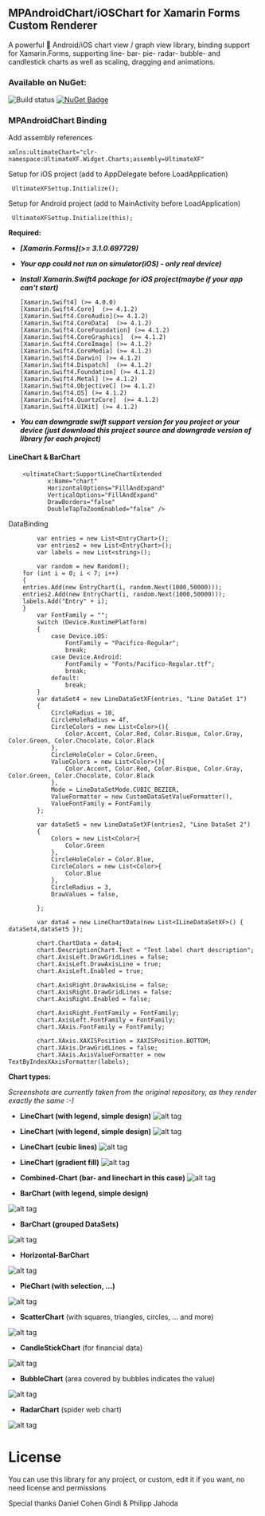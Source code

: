 ## MPAndroidChart/iOSChart for Xamarin Forms Custom Renderer 
A powerful 🚀 Android/iOS chart view / graph view library, binding support for Xamarin.Forms, supporting line- bar- pie- radar- bubble- and candlestick charts as well as scaling, dragging and animations.

### Available on NuGet: 
![Build status](https://ci.appveyor.com/api/projects/status/7g3sppml9ewumr9i/branch/master?svg=true) [![NuGet Badge](https://buildstats.info/nuget/UltimateXF)](https://www.nuget.org/packages/UltimateXF/)

### MPAndroidChart Binding   

<p>Add assembly references

    xmlns:ultimateChart="clr-namespace:UltimateXF.Widget.Charts;assembly=UltimateXF"

Setup for iOS project (add to AppDelegate before LoadApplication)

     UltimateXFSettup.Initialize();

Setup for Android project (add to MainActivity before LoadApplication)

     UltimateXFSettup.Initialize(this);

 **Required:**
 - ***[Xamarin.Forms](>= 3.1.0.697729)***
 - ***Your app could not run on simulator(iOS) - only real device)***
 - ***Install Xamarin.Swift4 package for iOS project(maybe if your app can't start)*** 
		
       [Xamarin.Swift4] (>= 4.0.0)  
       [Xamarin.Swift4.Core]  (>= 4.1.2)  
       [Xamarin.Swift4.CoreAudio](>= 4.1.2)  
       [Xamarin.Swift4.CoreData]  (>= 4.1.2)  
       [Xamarin.Swift4.CoreFoundation] (>= 4.1.2)  
       [Xamarin.Swift4.CoreGraphics]  (>= 4.1.2)  
       [Xamarin.Swift4.CoreImage] (>= 4.1.2)  
       [Xamarin.Swift4.CoreMedia] (>= 4.1.2)  
       [Xamarin.Swift4.Darwin] (>= 4.1.2)  
       [Xamarin.Swift4.Dispatch]  (>= 4.1.2)  
       [Xamarin.Swift4.Foundation] (>= 4.1.2)  
       [Xamarin.Swift4.Metal] (>= 4.1.2)  
       [Xamarin.Swift4.ObjectiveC] (>= 4.1.2)  
       [Xamarin.Swift4.OS] (>= 4.1.2)  
       [Xamarin.Swift4.QuartzCore]  (>= 4.1.2)  
       [Xamarin.Swift4.UIKit] (>= 4.1.2)  
 
- ***You can downgrade swift support version for you project or your device (just download this project source and downgrade version of library for each project)***

#### LineChart & BarChart

        <ultimateChart:SupportLineChartExtended  
    	       x:Name="chart"  
               HorizontalOptions="FillAndExpand"  
               VerticalOptions="FillAndExpand"  
               DrawBorders="false"  
               DoubleTapToZoomEnabled="false" />  

DataBinding

            var entries = new List<EntryChart>();
            var entries2 = new List<EntryChart>();
            var labels = new List<string>();

     	    var random = new Random();
	    for (int i = 0; i < 7; i++)
	    {
		entries.Add(new EntryChart(i, random.Next(1000,50000)));
		entries2.Add(new EntryChart(i, random.Next(1000,50000)));
		labels.Add("Entry" + i);
	    }
     	    var FontFamily = "";
            switch (Device.RuntimePlatform)
            {
                case Device.iOS:
                    FontFamily = "Pacifico-Regular";
                    break;
                case Device.Android:
                    FontFamily = "Fonts/Pacifico-Regular.ttf";
                    break;
                default:
                    break;
            }
            var dataSet4 = new LineDataSetXF(entries, "Line DataSet 1")
            {
                CircleRadius = 10,
                CircleHoleRadius = 4f,
                CircleColors = new List<Color>(){
                    Color.Accent, Color.Red, Color.Bisque, Color.Gray, Color.Green, Color.Chocolate, Color.Black
                },
                CircleHoleColor = Color.Green,
                ValueColors = new List<Color>(){
                    Color.Accent, Color.Red, Color.Bisque, Color.Gray, Color.Green, Color.Chocolate, Color.Black
                },
                Mode = LineDataSetMode.CUBIC_BEZIER,
                ValueFormatter = new CustomDataSetValueFormatter(),
                ValueFontFamily = FontFamily
            };

            var dataSet5 = new LineDataSetXF(entries2, "Line DataSet 2")
            {
                Colors = new List<Color>{
                    Color.Green
                },
                CircleHoleColor = Color.Blue,
                CircleColors = new List<Color>{
                    Color.Blue
                },
                CircleRadius = 3,
                DrawValues = false,

            };

            var data4 = new LineChartData(new List<ILineDataSetXF>() { dataSet4,dataSet5 });

            chart.ChartData = data4;
            chart.DescriptionChart.Text = "Test label chart description";
            chart.AxisLeft.DrawGridLines = false;
            chart.AxisLeft.DrawAxisLine = true;
            chart.AxisLeft.Enabled = true;

            chart.AxisRight.DrawAxisLine = false;
            chart.AxisRight.DrawGridLines = false;
            chart.AxisRight.Enabled = false;

            chart.AxisRight.FontFamily = FontFamily;
            chart.AxisLeft.FontFamily = FontFamily;
            chart.XAxis.FontFamily = FontFamily;

            chart.XAxis.XAXISPosition = XAXISPosition.BOTTOM;
            chart.XAxis.DrawGridLines = false;
            chart.XAxis.AxisValueFormatter = new TextByIndexXAxisFormatter(labels);

**Chart types:**

*Screenshots are currently taken from the original repository, as they render exactly the same :-)*


 - **LineChart (with legend, simple design)**
![alt tag](https://raw.github.com/PhilJay/MPChart/master/screenshots/simpledesign_linechart4.png)
 - **LineChart (with legend, simple design)**
![alt tag](https://raw.github.com/PhilJay/MPChart/master/screenshots/simpledesign_linechart3.png)

 - **LineChart (cubic lines)**
![alt tag](https://raw.github.com/PhilJay/MPChart/master/screenshots/cubiclinechart.png)

 - **LineChart (gradient fill)**
![alt tag](https://raw.github.com/PhilJay/MPAndroidChart/master/screenshots/line_chart_gradient.png)

 - **Combined-Chart (bar- and linechart in this case)**
![alt tag](https://raw.github.com/PhilJay/MPChart/master/screenshots/combined_chart.png)

 - **BarChart (with legend, simple design)**

![alt tag](https://raw.github.com/PhilJay/MPChart/master/screenshots/simpledesign_barchart3.png)

 - **BarChart (grouped DataSets)**

![alt tag](https://raw.github.com/PhilJay/MPChart/master/screenshots/groupedbarchart.png)

 - **Horizontal-BarChart**

![alt tag](https://raw.github.com/PhilJay/MPChart/master/screenshots/horizontal_barchart.png)


 - **PieChart (with selection, ...)**

![alt tag](https://raw.github.com/PhilJay/MPAndroidChart/master/screenshots/simpledesign_piechart1.png)

 - **ScatterChart** (with squares, triangles, circles, ... and more)

![alt tag](https://raw.github.com/PhilJay/MPAndroidChart/master/screenshots/scatterchart.png)

 - **CandleStickChart** (for financial data)

![alt tag](https://raw.github.com/PhilJay/MPAndroidChart/master/screenshots/candlestickchart.png)

 - **BubbleChart** (area covered by bubbles indicates the value)

![alt tag](https://raw.github.com/PhilJay/MPAndroidChart/master/screenshots/bubblechart.png)

 - **RadarChart** (spider web chart)

![alt tag](https://raw.github.com/PhilJay/MPAndroidChart/master/screenshots/radarchart.png)

# License
<p>You can use this library for any project, or custom, edit it if you want, no need license and permissions 
<p>Special thanks Daniel Cohen Gindi & Philipp Jahoda
